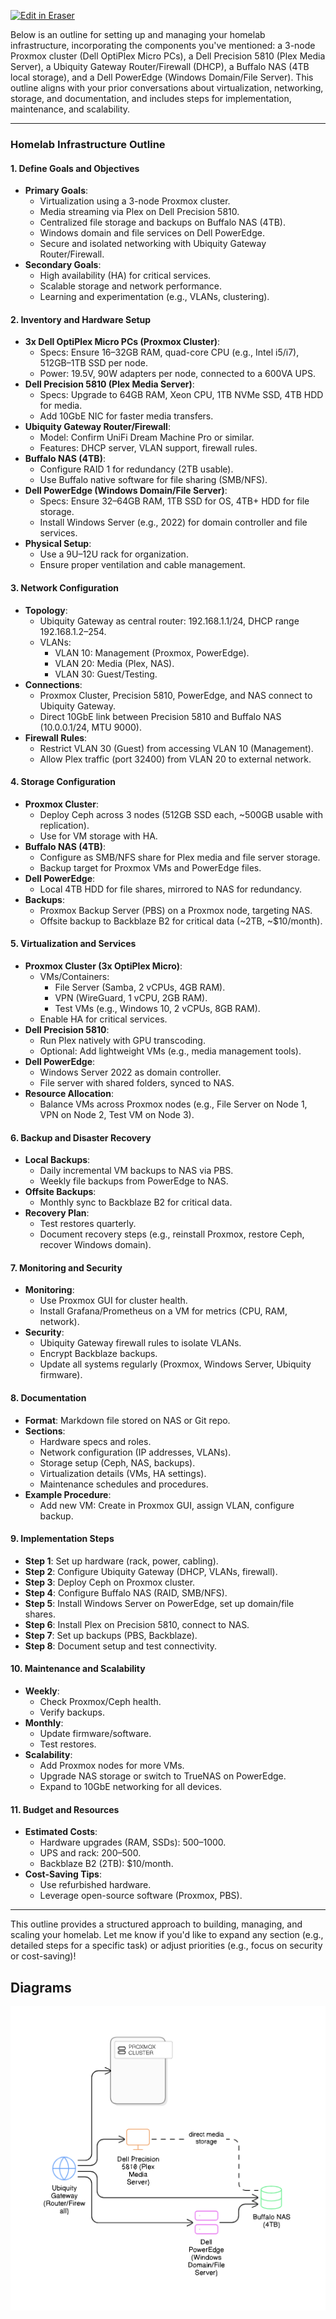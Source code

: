 <p><a target="_blank" href="https://app.eraser.io/workspace/DpzInvpTQB3fzEzGdWyu" id="edit-in-eraser-github-link"><img alt="Edit in Eraser" src="https://firebasestorage.googleapis.com/v0/b/second-petal-295822.appspot.com/o/images%2Fgithub%2FOpen%20in%20Eraser.svg?alt=media&amp;token=968381c8-a7e7-472a-8ed6-4a6626da5501"></a></p>

Below is an outline for setting up and managing your homelab infrastructure, incorporating the components you've mentioned: a 3-node Proxmox cluster (Dell OptiPlex Micro PCs), a Dell Precision 5810 (Plex Media Server), a Ubiquity Gateway Router/Firewall (DHCP), a Buffalo NAS (4TB local storage), and a Dell PowerEdge (Windows Domain/File Server). This outline aligns with your prior conversations about virtualization, networking, storage, and documentation, and includes steps for implementation, maintenance, and scalability.

---

### Homelab Infrastructure Outline
#### 1. Define Goals and Objectives
- **Primary Goals**:
    - Virtualization using a 3-node Proxmox cluster.
    - Media streaming via Plex on Dell Precision 5810.
    - Centralized file storage and backups on Buffalo NAS (4TB).
    - Windows domain and file services on Dell PowerEdge.
    - Secure and isolated networking with Ubiquity Gateway Router/Firewall.
- **Secondary Goals**:
    - High availability (HA) for critical services.
    - Scalable storage and network performance.
    - Learning and experimentation (e.g., VLANs, clustering).
#### 2. Inventory and Hardware Setup
- **3x Dell OptiPlex Micro PCs (Proxmox Cluster)**:
    - Specs: Ensure 16–32GB RAM, quad-core CPU (e.g., Intel i5/i7), 512GB–1TB SSD per node.
    - Power: 19.5V, 90W adapters per node, connected to a 600VA UPS.
- **Dell Precision 5810 (Plex Media Server)**:
    - Specs: Upgrade to 64GB RAM, Xeon CPU, 1TB NVMe SSD, 4TB HDD for media.
    - Add 10GbE NIC for faster media transfers.
- **Ubiquity Gateway Router/Firewall**:
    - Model: Confirm UniFi Dream Machine Pro or similar.
    - Features: DHCP server, VLAN support, firewall rules.
- **Buffalo NAS (4TB)**:
    - Configure RAID 1 for redundancy (2TB usable).
    - Use Buffalo native software for file sharing (SMB/NFS).
- **Dell PowerEdge (Windows Domain/File Server)**:
    - Specs: Ensure 32–64GB RAM, 1TB SSD for OS, 4TB+ HDD for file storage.
    - Install Windows Server (e.g., 2022) for domain controller and file services.
- **Physical Setup**:
    - Use a 9U–12U rack for organization.
    - Ensure proper ventilation and cable management.
#### 3. Network Configuration
- **Topology**:
    - Ubiquity Gateway as central router: 192.168.1.1/24, DHCP range 192.168.1.2–254.
    - VLANs:
        - VLAN 10: Management (Proxmox, PowerEdge).
        - VLAN 20: Media (Plex, NAS).
        - VLAN 30: Guest/Testing.
- **Connections**:
    - Proxmox Cluster, Precision 5810, PowerEdge, and NAS connect to Ubiquity Gateway.
    - Direct 10GbE link between Precision 5810 and Buffalo NAS (10.0.0.1/24, MTU 9000).
- **Firewall Rules**:
    - Restrict VLAN 30 (Guest) from accessing VLAN 10 (Management).
    - Allow Plex traffic (port 32400) from VLAN 20 to external network.
#### 4. Storage Configuration
- **Proxmox Cluster**:
    - Deploy Ceph across 3 nodes (512GB SSD each, ~500GB usable with replication).
    - Use for VM storage with HA.
- **Buffalo NAS (4TB)**:
    - Configure as SMB/NFS share for Plex media and file server storage.
    - Backup target for Proxmox VMs and PowerEdge files.
- **Dell PowerEdge**:
    - Local 4TB HDD for file shares, mirrored to NAS for redundancy.
- **Backups**:
    - Proxmox Backup Server (PBS) on a Proxmox node, targeting NAS.
    - Offsite backup to Backblaze B2 for critical data (~2TB, ~$10/month).
#### 5. Virtualization and Services
- **Proxmox Cluster (3x OptiPlex Micro)**:
    - VMs/Containers:
        - File Server (Samba, 2 vCPUs, 4GB RAM).
        - VPN (WireGuard, 1 vCPU, 2GB RAM).
        - Test VMs (e.g., Windows 10, 2 vCPUs, 8GB RAM).
    - Enable HA for critical services.
- **Dell Precision 5810**:
    - Run Plex natively with GPU transcoding.
    - Optional: Add lightweight VMs (e.g., media management tools).
- **Dell PowerEdge**:
    - Windows Server 2022 as domain controller.
    - File server with shared folders, synced to NAS.
- **Resource Allocation**:
    - Balance VMs across Proxmox nodes (e.g., File Server on Node 1, VPN on Node 2, Test VM on Node 3).
#### 6. Backup and Disaster Recovery
- **Local Backups**:
    - Daily incremental VM backups to NAS via PBS.
    - Weekly file backups from PowerEdge to NAS.
- **Offsite Backups**:
    - Monthly sync to Backblaze B2 for critical data.
- **Recovery Plan**:
    - Test restores quarterly.
    - Document recovery steps (e.g., reinstall Proxmox, restore Ceph, recover Windows domain).
#### 7. Monitoring and Security
- **Monitoring**:
    - Use Proxmox GUI for cluster health.
    - Install Grafana/Prometheus on a VM for metrics (CPU, RAM, network).
- **Security**:
    - Ubiquity Gateway firewall rules to isolate VLANs.
    - Encrypt Backblaze backups.
    - Update all systems regularly (Proxmox, Windows Server, Ubiquity firmware).
#### 8. Documentation
- **Format**: Markdown file stored on NAS or Git repo.
- **Sections**:
    - Hardware specs and roles.
    - Network configuration (IP addresses, VLANs).
    - Storage setup (Ceph, NAS, backups).
    - Virtualization details (VMs, HA settings).
    - Maintenance schedules and procedures.
- **Example Procedure**:
    - Add new VM: Create in Proxmox GUI, assign VLAN, configure backup.
#### 9. Implementation Steps
- **Step 1**: Set up hardware (rack, power, cabling).
- **Step 2**: Configure Ubiquity Gateway (DHCP, VLANs, firewall).
- **Step 3**: Deploy Ceph on Proxmox cluster.
- **Step 4**: Configure Buffalo NAS (RAID, SMB/NFS).
- **Step 5**: Install Windows Server on PowerEdge, set up domain/file shares.
- **Step 6**: Install Plex on Precision 5810, connect to NAS.
- **Step 7**: Set up backups (PBS, Backblaze).
- **Step 8**: Document setup and test connectivity.
#### 10. Maintenance and Scalability
- **Weekly**:
    - Check Proxmox/Ceph health.
    - Verify backups.
- **Monthly**:
    - Update firmware/software.
    - Test restores.
- **Scalability**:
    - Add Proxmox nodes for more VMs.
    - Upgrade NAS storage or switch to TrueNAS on PowerEdge.
    - Expand to 10GbE networking for all devices.
#### 11. Budget and Resources
- **Estimated Costs**:
    - Hardware upgrades (RAM, SSDs): $500–$1000.
    - UPS and rack: $200–$500.
    - Backblaze B2 (2TB): $10/month.
- **Cost-Saving Tips**:
    - Use refurbished hardware.
    - Leverage open-source software (Proxmox, PBS).
---

This outline provides a structured approach to building, managing, and scaling your homelab. Let me know if you'd like to expand any section (e.g., detailed steps for a specific task) or adjust priorities (e.g., focus on security or cost-saving)!


<!-- eraser-additional-content -->
## Diagrams
<!-- eraser-additional-files -->
<a href="/diagrams/Homelab-Homelab Network Topology-1.eraserdiagram" data-element-id="yTZHfPaY2bOBr9RnIz3wo"><img src="/.eraser/DpzInvpTQB3fzEzGdWyu___HFXQVSu3pldcodNSLP8va2rBHFg1___---diagram----9ac967197578c5901e21d1bdbd95bf15-Homelab-Network-Topology.png" alt="" data-element-id="yTZHfPaY2bOBr9RnIz3wo" /></a>
<!-- end-eraser-additional-files -->
<!-- end-eraser-additional-content -->
<!--- Eraser file: https://app.eraser.io/workspace/DpzInvpTQB3fzEzGdWyu --->